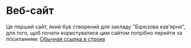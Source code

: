 # Веб-сайт
Це перший сайт, який був створений для закладу "Бірюзова кав'ярня", для того, щоб почати користуватися цим сайтом потрібно перейти за посиланням: [Обычная ссылка в строке](m4trow.github.io/predprac/main)

